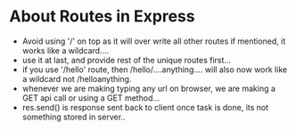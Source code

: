 # About Routes in Express
- Avoid using '/' on top as it will over write all other routes if mentioned, it works like a wildcard....
- use it at last, and provide rest of the unique routes first...
- if you use '/hello' route, then /hello/....anything.... will also now work like a wildcard not /helloanything.
- whenever we are making typing any url on browser, we are making a GET api call or using a GET method...
- res.send() is response sent back to client once task is done, its not something stored in server..